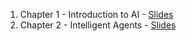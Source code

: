 1. Chapter 1 - Introduction to AI - [Slides](AI_Chapter_01.pdf)
1. Chapter 2 - Intelligent Agents - [Slides](AI_Chapter_02.pdf)
